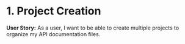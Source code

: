 
# 1. Project Creation

**User Story:** As a user, I want to be able to create multiple projects to organize my API documentation files.
